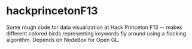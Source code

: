 hackprincetonF13
================

Some rough code for data visualization at Hack Princeton F13 -- makes different colored birds representing keywords fly around using a flocking algorithm. Depends on NodeBox for Open GL. 